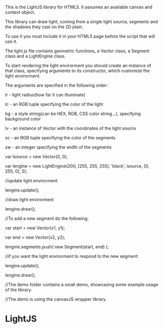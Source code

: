 This is the LightJS library for HTML5.
It assumes an available canvas and context object.

This library can draw light, coming from a single light source,
segments and the shadows they cast on the 2D plain.

To use it you must include it in your HTML5 page before the script that will use it.

The light.js file contains geometric functions,
a Vector class, a Segment class and a LightEngine class.

To start rendering the light envirorment you should create an instance of that class,
specifying arguments to its constructor, which customize the light envirorment.

The arguments are specified in the following order:

lr - light radius(how far it can illuminate)

lc - an RGB tuple specifying the color of the light

bg - a style string(can be HEX, RGB, CSS color string...), specifying background color

lv - an instance of Vector with the coordinates of the light source

sc - an RGB tuple specifying the color of the segments

sw - an integer specifying the width of the segments


var lsource = new Vector(0, 0);

var lengine = new LightEngine(200, [255, 255, 255], 'black', lsource, [0, 255, 0], 5);

//update light envirorment

lengine.update();

//draw light envirorment

lengine.draw();

//To add a new segment do the following:

var start = new Vector(x1, y1);

var end = new Vector(x2, y2);

lengine.segments.push( new Segment(start, end) );

//if you want the light envirorment to respond to the new segment:

lengine.update();

lengine.draw();

//The demo folder contains a small demo, showcasing some example usage of the library.

//The demo is using the canvasJS wrapper library.

# LightJS
